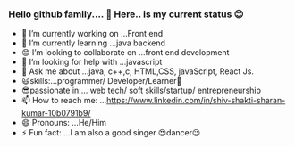 ### Hello github family.... 👏 Here.. is my current status 😊


- 🔭 I’m currently working on ...Front end
- 🌱 I’m currently learning ...java backend
- 😊 I’m looking to collaborate on ...front end development
- 🤔 I’m looking for help with ...javascript
- 💬 Ask me about ...java, c++,c, HTML,CSS, javaScript, React Js.
- 😃skills:...programmer/ Developer/Learner🙂
- 😎passionate in:... web tech/ soft skills/startup/ entrepreneurship
- 📫 How to reach me: ...https://www.linkedin.com/in/shiv-shakti-sharan-kumar-10b0791b9/
- 😄 Pronouns: ...He/Him
- ⚡ Fun fact: ...I am also a good singer 😍dancer😉


